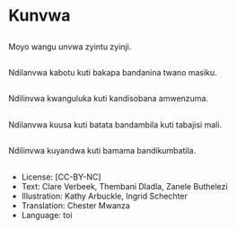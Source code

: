 # Kunvwa

##
Moyo wangu unvwa zyintu zyinji.

##
Ndilanvwa kabotu kuti bakapa bandanina twano masiku.

##
Ndilinvwa kwanguluka kuti kandisobana amwenzuma.

##
Ndilanvwa kuusa kuti batata bandambila kuti tabajisi mali.

##
Ndilinvwa kuyandwa kuti bamama bandikumbatila.

##
* License: [CC-BY-NC]
* Text: Clare Verbeek, Thembani Dladla, Zanele Buthelezi
* Illustration: Kathy Arbuckle, Ingrid Schechter
* Translation: Chester Mwanza
* Language: toi
